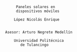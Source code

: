                     Paneles solares en
                    dispositivos móviles

                   López Nicolás Enrique


               Asesor: Arturo Negrete Medellín

                   Universidad Politécnica
                      de Tulancingo

